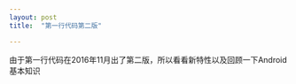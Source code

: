 ```yaml
---
layout: post
title:  "第一行代码第二版"

---
```


由于第一行代码在2016年11月出了第二版，所以看看新特性以及回顾一下Android基本知识











